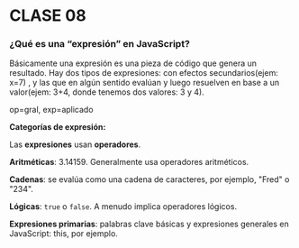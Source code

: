 # CLASE 08
### ¿Qué es una “expresión” en JavaScript?
 Básicamente una expresión es una pieza de código que genera un resultado.
 Hay dos tipos de expresiones: con efectos secundarios(ejem: x=7) , y las que en algún sentido evalúan y luego resuelven en
 base a un valor(ejem: 3+4, donde tenemos dos valores: 3 y 4).
    
op=gral, exp=aplicado
    
**Categorías de expresión:**
    
Las **expresiones** usan **operadores**.
    
**Aritméticas**: 3.14159. Generalmente usa operadores aritméticos.

 **Cadenas**: se evalúa como una cadena de caracteres, por ejemplo, "Fred" o "234". 

  **Lógicas**: `true` o `false`. A menudo implica operadores lógicos.

   **Expresiones primarias**: palabras clave básicas y expresiones generales en JavaScript: this, por ejemplo.


